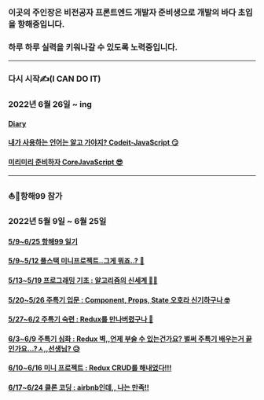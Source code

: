 
  
  
### 이곳의 주인장은 비전공자 프론트엔드 개발자 준비생으로 개발의 바다 초입을 항해중입니다.
  
  
### 하루 하루 실력을 키워나갈 수 있도록 노력중입니다. 
---
### 다시 시작✍️(I CAN DO IT)
### 2022년 6월 26일 ~ ing

#### [Diary](https://github.com/saehwa95/Diary)
#### [내가 사용하는 언어는 알고 가야지? Codeit-JavaScript :smirk:](https://github.com/saehwa95/TIL/tree/main/JavaScript/Codeit)
#### [미리미리 준비하자 CoreJavaScript :sunglasses:](https://github.com/saehwa95/CoreJavaScript)
   
   
   
---
### :boat::ocean:항해99 참가
### 2022년 5월 9일 ~ 6월 25일
    
#### [5/9~6/25 항해99 일기](https://github.com/saehwa95/hh99_Diary)
#### [5/9~5/12 풀스택 미니프로젝트..그게 뭐죠..? 🤔](https://github.com/saehwa95/spartaㅍ)
#### [5/13~5/19 프로그래밍 기초 : 알고리즘의 신세계 😵‍💫](https://github.com/saehwa95/algorithm)
#### [5/20~5/26 주특기 입문 : Component, Props, State 오호라 신기하구나 🤓](https://github.com/saehwa95/ReactStudy/tree/main/week1)
#### [5/27~6/2 주특기 숙련 : Redux를 만나버렸구나 🥺](https://github.com/saehwa95/ReactStudy/tree/main/week2)
#### [6/3~6/9 주특기 심화 : Redux 벽,,언제 부술 수 있는건가요? 벌써 주특기 배우는거 끝인가요...?ㅅ,,선생님? 😥](https://github.com/saehwa95/ReduxPrac)
#### [6/10~6/16 미니 프로젝트 : Redux CRUD를 해내었다!!!](https://github.com/hh991week5travel/week_travel)
#### [6/17~6/24 클론 코딩 : airbnb인데,, 나는 만족!!](https://github.com/hh99-airbnb-clone)



        

